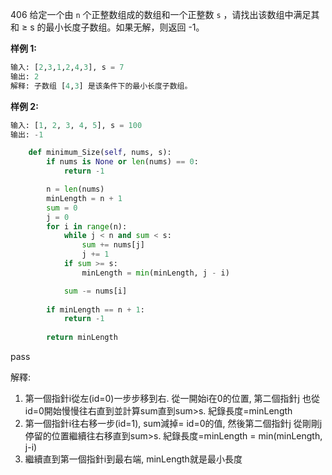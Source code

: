 
406
给定一个由 `n` 个正整数组成的数组和一个正整数 `s` ，请找出该数组中满足其和 ≥ s 的最小长度子数组。如果无解，则返回 -1。

**样例 1:**
```python
输入: [2,3,1,2,4,3], s = 7
输出: 2
解释: 子数组 [4,3] 是该条件下的最小长度子数组。
```
**样例 2:**
```python
输入: [1, 2, 3, 4, 5], s = 100
输出: -1
```

```python
    def minimum_Size(self, nums, s):
        if nums is None or len(nums) == 0:
            return -1

        n = len(nums)
        minLength = n + 1
        sum = 0
        j = 0
        for i in range(n):
            while j < n and sum < s:
                sum += nums[j]
                j += 1
            if sum >= s:
                minLength = min(minLength, j - i)

            sum -= nums[i]
            
        if minLength == n + 1:
            return -1
            
        return minLength
```
pass

解釋:
1. 第一個指針i從左(id=0)一步步移到右. 從一開始i在0的位置, 第二個指針j 也從id=0開始慢慢往右直到並計算sum直到sum>s. 紀錄長度=minLength
2. 第一個指針i往右移一步(id=1), sum減掉= id=0的值, 然後第二個指針j 從剛剛j停留的位置繼續往右移直到sum>s. 紀錄長度=minLength = min(minLength, j-i)
3. 繼續直到第一個指針i到最右端, minLength就是最小長度